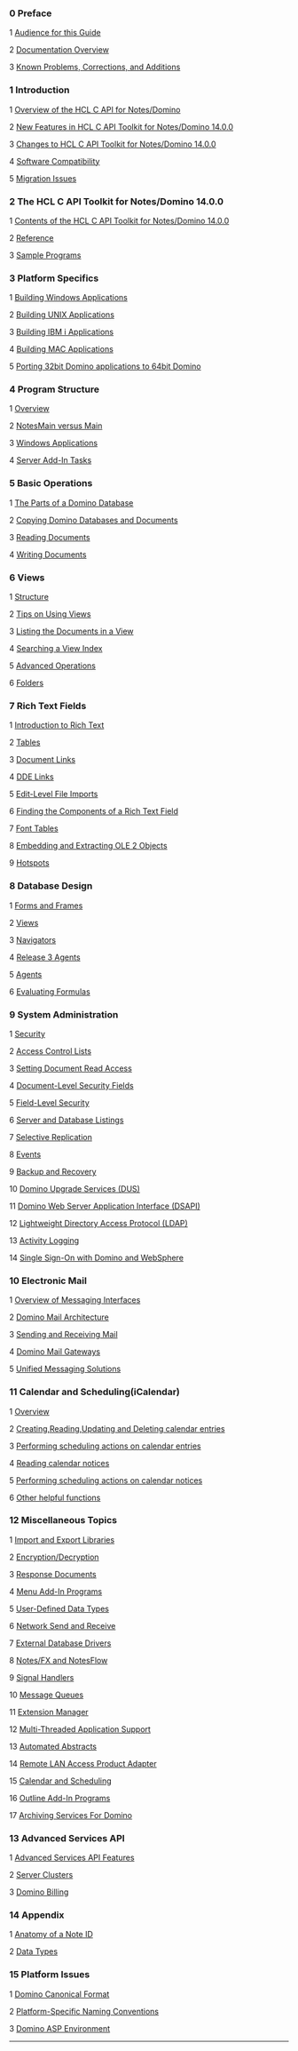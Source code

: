 ### 0  Preface 
1 [Audience for this Guide](./user_guide/Audience_for_this_Guide.md)

2 [Documentation Overview](./user_guide/Documentation_Overview.md)

3 [Known Problems, Corrections, and Additions](./user_guide/Known_Problems,_Corrections,_and_Additions.md)


### 1  Introduction 
1 [Overview of the HCL C API for Notes/Domino](./user_guide/Overview_of_the_HCL_C_API_for_Notes_Domino.md)

2 [New Features in HCL C API Toolkit for Notes/Domino 14.0.0](./user_guide/New_Features_in_HCL_C_API_Toolkit_for_Notes_Domino_14.0.0.md)

3 [Changes to HCL C API Toolkit for Notes/Domino 14.0.0](./user_guide/Changes_to_HCL_C_API_Toolkit_for_Notes_Domino_14.0.0.md)

4 [Software Compatibility](./user_guide/Software_Compatibility.md)

5 [Migration Issues](./user_guide/Migration_Issues.md)


### 2  The HCL C API Toolkit for Notes/Domino 14.0.0 
1 [Contents of the HCL C API Toolkit for Notes/Domino 14.0.0](./user_guide/Contents_of_the_HCL_C_API_Toolkit_for_Notes_Domino_14.0.0.md)

2 [Reference](./user_guide/Reference.md)

3 [Sample Programs](./user_guide/Sample_Programs.md)


### 3  Platform Specifics 
1 [Building Windows Applications](./user_guide/Building_Windows_Applications.md)

2 [Building UNIX Applications](./user_guide/Building_UNIX_Applications.md)

3 [Building IBM i Applications](./user_guide/Building_IBM_i_Applications.md)

4 [Building MAC Applications](./user_guide/Building_MAC_Applications.md)

5 [Porting 32bit Domino applications to 64bit Domino](./user_guide/Porting_32bit_Domino_applications_to_64bit_Domino.md)


### 4  Program Structure 
1 [Overview](./user_guide/Overview.md)

2 [NotesMain versus Main](./user_guide/NotesMain_versus_Main.md)

3 [Windows Applications](./user_guide/Windows_Applications.md)

4 [Server Add-In Tasks](./user_guide/Server_Add-In_Tasks.md)


### 5  Basic Operations 
1 [The Parts of a Domino Database](./user_guide/The_Parts_of_a_Domino_Database.md)

2 [Copying Domino Databases and Documents](./user_guide/Copying_Domino_Databases_and_Documents.md)

3 [Reading Documents](./user_guide/Reading_Documents.md)

4 [Writing Documents](./user_guide/Writing_Documents.md)


### 6  Views 
1 [Structure](./user_guide/Structure.md)

2 [Tips on Using Views](./user_guide/Tips_on_Using_Views.md)

3 [Listing the Documents in a View](./user_guide/Listing_the_Documents_in_a_View.md)

4 [Searching a View Index ](./user_guide/Searching_a_View_Index_.md)

5 [Advanced Operations](./user_guide/Advanced_Operations.md)

6 [Folders](./user_guide/Folders.md)


### 7  Rich Text Fields 
1 [Introduction to Rich Text](./user_guide/Introduction_to_Rich_Text.md)

2 [Tables](./user_guide/Tables.md)

3 [Document Links](./user_guide/Document_Links.md)

4 [DDE Links](./user_guide/DDE_Links.md)

5 [Edit-Level File Imports](./user_guide/Edit-Level_File_Imports.md)

6 [Finding the Components of a Rich Text Field](./user_guide/Finding_the_Components_of_a_Rich_Text_Field.md)

7 [Font Tables](./user_guide/Font_Tables.md)

8 [Embedding and Extracting OLE 2 Objects](./user_guide/Embedding_and_Extracting_OLE_2_Objects.md)

9 [Hotspots](./user_guide/Hotspots.md)


### 8  Database Design 
1 [Forms and Frames](./user_guide/Forms_and_Frames.md)

2 [Views](./user_guide/Views.md)

3 [Navigators](./user_guide/Navigators.md)

4 [Release 3 Agents](./user_guide/Release_3_Agents.md)

5 [Agents](./user_guide/Agents.md)

6 [Evaluating Formulas](./user_guide/Evaluating_Formulas.md)


### 9  System Administration 
1 [Security](./user_guide/Security.md)

2 [Access Control Lists](./user_guide/Access_Control_Lists.md)

3 [Setting Document Read Access](./user_guide/Setting_Document_Read_Access.md)

4 [Document-Level Security Fields](./user_guide/Document-Level_Security_Fields.md)

5 [Field-Level Security](./user_guide/Field-Level_Security.md)

6 [Server and Database Listings](./user_guide/Server_and_Database_Listings.md)

7 [Selective Replication](./user_guide/Selective_Replication.md)

8 [Events](./user_guide/Events.md)

9 [Backup and Recovery](./user_guide/Backup_and_Recovery.md)

10 [Domino Upgrade Services (DUS)](./user_guide/Domino_Upgrade_Services_(DUS).md)

11 [Domino Web Server Application Interface (DSAPI)](./user_guide/Domino_Web_Server_Application_Interface_(DSAPI).md)

12 [Lightweight Directory Access Protocol (LDAP)](./user_guide/Lightweight_Directory_Access_Protocol_(LDAP).md)

13 [Activity Logging](./user_guide/Activity_Logging.md)

14 [Single Sign-On with Domino and WebSphere](./user_guide/Single_Sign-On_with_Domino_and_WebSphere.md)


### 10  Electronic Mail 
1 [Overview of Messaging Interfaces](./user_guide/Overview_of_Messaging_Interfaces.md)

2 [Domino Mail Architecture](./user_guide/Domino_Mail_Architecture.md)

3 [Sending and Receiving Mail](./user_guide/Sending_and_Receiving_Mail.md)

4 [Domino Mail Gateways](./user_guide/Domino_Mail_Gateways.md)

5 [Unified Messaging Solutions](./user_guide/Unified_Messaging_Solutions.md)


### 11  Calendar and Scheduling(iCalendar) 
1 [Overview](./user_guide/Overview.md)

2 [Creating,Reading,Updating and Deleting calendar entries](./user_guide/Creating,Reading,Updating_and_Deleting_calendar_entries.md)

3 [Performing scheduling actions on calendar entries](./user_guide/Performing_scheduling_actions_on_calendar_entries.md)

4 [Reading calendar notices](./user_guide/Reading_calendar_notices.md)

5 [Performing scheduling actions on calendar notices](./user_guide/Performing_scheduling_actions_on_calendar_notices.md)

6 [Other helpful functions](./user_guide/Other_helpful_functions.md)


### 12  Miscellaneous Topics 
1 [Import and Export Libraries](./user_guide/Import_and_Export_Libraries.md)

2 [Encryption/Decryption](./user_guide/Encryption_Decryption.md)

3 [Response Documents](./user_guide/Response_Documents.md)

4 [Menu Add-In Programs ](./user_guide/Menu_Add-In_Programs_.md)

5 [User-Defined Data Types](./user_guide/User-Defined_Data_Types.md)

6 [Network Send and Receive](./user_guide/Network_Send_and_Receive.md)

7 [External Database Drivers](./user_guide/External_Database_Drivers.md)

8 [Notes/FX and NotesFlow](./user_guide/Notes_FX_and_NotesFlow.md)

9 [Signal Handlers](./user_guide/Signal_Handlers.md)

10 [Message Queues](./user_guide/Message_Queues.md)

11 [Extension Manager](./user_guide/Extension_Manager.md)

12 [Multi-Threaded Application Support](./user_guide/Multi-Threaded_Application_Support.md)

13 [Automated Abstracts](./user_guide/Automated_Abstracts.md)

14 [Remote LAN Access Product Adapter](./user_guide/Remote_LAN_Access_Product_Adapter.md)

15 [Calendar and Scheduling](./user_guide/Calendar_and_Scheduling.md)

16 [Outline Add-In Programs](./user_guide/Outline_Add-In_Programs.md)

17 [Archiving Services For Domino](./user_guide/Archiving_Services_For_Domino.md)


### 13  Advanced Services API 
1 [Advanced Services API Features](./user_guide/Advanced_Services_API_Features.md)

2 [Server Clusters](./user_guide/Server_Clusters.md)

3 [Domino Billing](./user_guide/Domino_Billing.md)


### 14  Appendix 
1 [Anatomy of a Note ID](./user_guide/Anatomy_of_a_Note_ID.md)

2 [Data Types](./user_guide/Data_Types.md)


### 15  Platform Issues 
1 [Domino Canonical Format](./user_guide/Domino_Canonical_Format.md)

2 [Platform-Specific Naming Conventions](./user_guide/Platform-Specific_Naming_Conventions.md)

3 [Domino ASP Environment](./user_guide/Domino_ASP_Environment.md)



---
